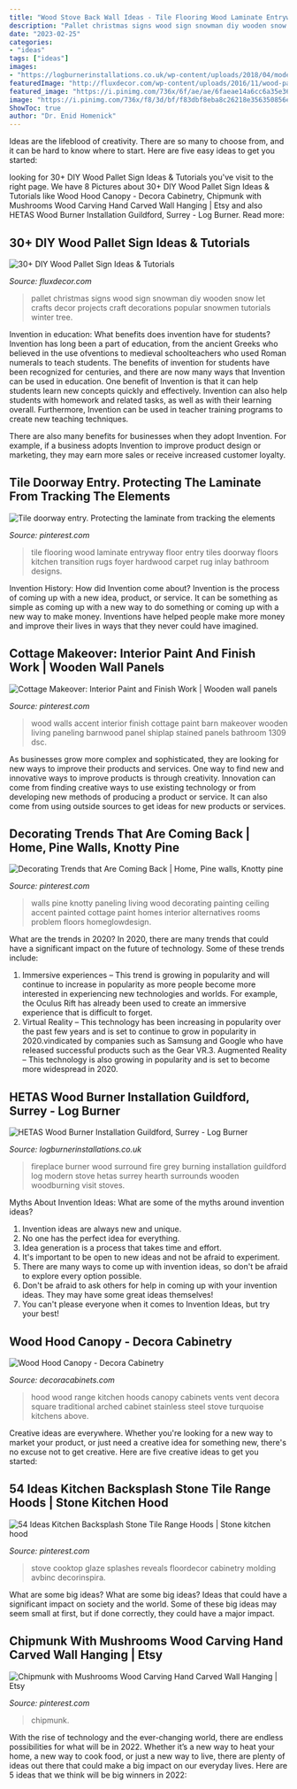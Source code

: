 ```yaml
---
title: "Wood Stove Back Wall Ideas - Tile Flooring Wood Laminate Entryway Floor Entry Tiles Doorway Floors Kitchen Transition Rugs Foyer Hardwood Carpet Rug Inlay Bathroom Designs"
description: "Pallet christmas signs wood sign snowman diy wooden snow let crafts decor projects craft decorations popular snowmen tutorials winter tree"
date: "2023-02-25"
categories:
- "ideas"
tags: ["ideas"]
images:
- "https://logburnerinstallations.co.uk/wp-content/uploads/2018/04/modern-fireplace-surround-0107.jpg"
featuredImage: "http://fluxdecor.com/wp-content/uploads/2016/11/wood-pallet-signs/15-wood-pallet-signs.jpg"
featured_image: "https://i.pinimg.com/736x/6f/ae/ae/6faeae14a6cc6a35e36b69392fade4b6.jpg"
image: "https://i.pinimg.com/736x/f8/3d/bf/f83dbf8eba8c26218e356350856ed5c6--wood-accent-walls-wood-accents.jpg"
ShowToc: true
author: "Dr. Enid Homenick"
---
```



Ideas are the lifeblood of creativity. There are so many to choose from, and it can be hard to know where to start. Here are five easy ideas to get you started:

	

		
looking for 30+ DIY Wood Pallet Sign Ideas &amp; Tutorials you've visit to the right page. We have 8 Pictures about 30+ DIY Wood Pallet Sign Ideas &amp; Tutorials like Wood Hood Canopy - Decora Cabinetry, Chipmunk with Mushrooms Wood Carving Hand Carved Wall Hanging | Etsy and also HETAS Wood Burner Installation Guildford, Surrey - Log Burner. Read more:
		
    
## 30+ DIY Wood Pallet Sign Ideas &amp; Tutorials

<img loading=lazy src="http://fluxdecor.com/wp-content/uploads/2016/11/wood-pallet-signs/15-wood-pallet-signs.jpg" onerror="this.onerror=null;this.src='https://tse4.mm.bing.net/th?id=OIP.nlexac-po2EG0n2D2VFOuAHaNJ&amp;pid=15.1';" alt="30+ DIY Wood Pallet Sign Ideas &amp; Tutorials">

_Source: fluxdecor.com_

>pallet christmas signs wood sign snowman diy wooden snow let crafts decor projects craft decorations popular snowmen tutorials winter tree. 

	

Invention in education: What benefits does invention have for students?
Invention has long been a part of education, from the ancient Greeks who believed in the use ofventions to medieval schoolteachers who used Roman numerals to teach students. The benefits of invention for students have been recognized for centuries, and there are now many ways that Invention can be used in education. 
One benefit of Invention is that it can help students learn new concepts quickly and effectively. Invention can also help students with homework and related tasks, as well as with their learning overall. Furthermore, Invention can be used in teacher training programs to create new teaching techniques. 

There are also many benefits for businesses when they adopt Invention. For example, if a business adopts Invention to improve product design or marketing, they may earn more sales or receive increased customer loyalty.

    
## Tile Doorway Entry. Protecting The Laminate From Tracking The Elements

<img loading=lazy src="https://i.pinimg.com/736x/1d/25/c8/1d25c876cc5656207704c34a37ed6ae8.jpg" onerror="this.onerror=null;this.src='https://tse4.mm.bing.net/th?id=OIP.iQvGDcPvinOZgTwSjafB_gHaJ3&amp;pid=15.1';" alt="Tile doorway entry. Protecting the laminate from tracking the elements">

_Source: pinterest.com_

>tile flooring wood laminate entryway floor entry tiles doorway floors kitchen transition rugs foyer hardwood carpet rug inlay bathroom designs. 

	

Invention History: How did Invention come about?
Invention is the process of coming up with a new idea, product, or service. It can be something as simple as coming up with a new way to do something or coming up with a new way to make money. Inventions have helped people make more money and improve their lives in ways that they never could have imagined.

    
## Cottage Makeover: Interior Paint And Finish Work | Wooden Wall Panels

<img loading=lazy src="https://i.pinimg.com/736x/4c/fc/c4/4cfcc4fde6d2e00ae83d9e967a2e887a--wood-accent-walls-wood-accents.jpg" onerror="this.onerror=null;this.src='https://tse2.mm.bing.net/th?id=OIP.0UAXbcfgepGl--MF5Y2NgQHaE7&amp;pid=15.1';" alt="Cottage Makeover: Interior Paint and Finish Work | Wooden wall panels">

_Source: pinterest.com_

>wood walls accent interior finish cottage paint barn makeover wooden living paneling barnwood panel shiplap stained panels bathroom 1309 dsc. 

	

As businesses grow more complex and sophisticated, they are looking for new ways to improve their products and services. One way to find new and innovative ways to improve products is through creativity. Innovation can come from finding creative ways to use existing technology or from developing new methods of producing a product or service. It can also come from using outside sources to get ideas for new products or services.

    
## Decorating Trends That Are Coming Back | Home, Pine Walls, Knotty Pine

<img loading=lazy src="https://i.pinimg.com/736x/f8/3d/bf/f83dbf8eba8c26218e356350856ed5c6--wood-accent-walls-wood-accents.jpg" onerror="this.onerror=null;this.src='https://tse4.mm.bing.net/th?id=OIP.Ud8go2Hwr3Yz3k-4sAin4AHaJ3&amp;pid=15.1';" alt="Decorating Trends that Are Coming Back | Home, Pine walls, Knotty pine">

_Source: pinterest.com_

>walls pine knotty paneling living wood decorating painting ceiling accent painted cottage paint homes interior alternatives rooms problem floors homeglowdesign. 

	

What are the trends in 2020?
In 2020, there are many trends that could have a significant impact on the future of technology. Some of these trends include:
1. Immersive experiences – This trend is growing in popularity and will continue to increase in popularity as more people become more interested in experiencing new technologies and worlds. For example, the Oculus Rift has already been used to create an immersive experience that is difficult to forget.
2. Virtual Reality – This technology has been increasing in popularity over the past few years and is set to continue to grow in popularity in 2020.vindicated by companies such as Samsung and Google who have released successful products such as the Gear VR.3. Augmented Reality – This technology is also growing in popularity and is set to become more widespread in 2020.

    
## HETAS Wood Burner Installation Guildford, Surrey - Log Burner

<img loading=lazy src="https://logburnerinstallations.co.uk/wp-content/uploads/2018/04/modern-fireplace-surround-0107.jpg" onerror="this.onerror=null;this.src='https://tse1.mm.bing.net/th?id=OIP.oY_5-jGh7rvfdZ3lyNW-3gHaJ4&amp;pid=15.1';" alt="HETAS Wood Burner Installation Guildford, Surrey - Log Burner">

_Source: logburnerinstallations.co.uk_

>fireplace burner wood surround fire grey burning installation guildford log modern stove hetas surrey hearth surrounds wooden woodburning visit stoves. 

	

Myths About Invention Ideas: What are some of the myths around invention ideas?
1. Invention ideas are always new and unique.
2. No one has the perfect idea for everything.
3. Idea generation is a process that takes time and effort.
4. It's important to be open to new ideas and not be afraid to experiment.
5. There are many ways to come up with invention ideas, so don't be afraid to explore every option possible.
6. Don't be afraid to ask others for help in coming up with your invention ideas. They may have some great ideas themselves!
7. You can't please everyone when it comes to Invention Ideas, but try your best!

    
## Wood Hood Canopy - Decora Cabinetry

<img loading=lazy src="https://www.decoracabinets.com/-/media/decora/products/mouldings_accents/wood_hood_canopy.jpg" onerror="this.onerror=null;this.src='https://tse3.mm.bing.net/th?id=OIP.QeMjjr545zgB4Qg92p1QugHaLH&amp;pid=15.1';" alt="Wood Hood Canopy - Decora Cabinetry">

_Source: decoracabinets.com_

>hood wood range kitchen hoods canopy cabinets vents vent decora square traditional arched cabinet stainless steel stove turquoise kitchens above. 

	

Creative ideas are everywhere. Whether you're looking for a new way to market your product, or just need a creative idea for something new, there's no excuse not to get creative. Here are five creative ideas to get you started: 

    
## 54 Ideas Kitchen Backsplash Stone Tile Range Hoods | Stone Kitchen Hood

<img loading=lazy src="https://i.pinimg.com/736x/6f/ae/ae/6faeae14a6cc6a35e36b69392fade4b6.jpg" onerror="this.onerror=null;this.src='https://tse1.mm.bing.net/th?id=OIP.OkftWnj2q4Rm0LeJY4zwRwAAAA&amp;pid=15.1';" alt="54 Ideas Kitchen Backsplash Stone Tile Range Hoods | Stone kitchen hood">

_Source: pinterest.com_

>stove cooktop glaze splashes reveals floordecor cabinetry molding avbinc decorinspira. 

	

What are some big ideas?
What are some big ideas? Ideas that could have a significant impact on society and the world. Some of these big ideas may seem small at first, but if done correctly, they could have a major impact.

    
## Chipmunk With Mushrooms Wood Carving Hand Carved Wall Hanging | Etsy

<img loading=lazy src="https://i.pinimg.com/736x/e6/7b/48/e67b480323c23b92243bb4b27eaafcff.jpg" onerror="this.onerror=null;this.src='https://tse1.mm.bing.net/th?id=OIP.Ak8-VxoOevo4zHHF4V3h1QHaLH&amp;pid=15.1';" alt="Chipmunk with Mushrooms Wood Carving Hand Carved Wall Hanging | Etsy">

_Source: pinterest.com_

>chipmunk. 

	

With the rise of technology and the ever-changing world, there are endless possibilities for what will be in 2022. Whether it’s a new way to heat your home, a new way to cook food, or just a new way to live, there are plenty of ideas out there that could make a big impact on our everyday lives. Here are 5 ideas that we think will be big winners in 2022: 

